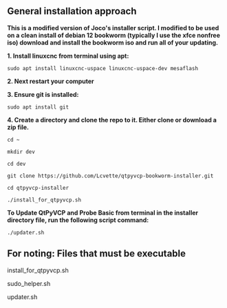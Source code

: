## General installation approach

**This is a modified version of Joco's installer script.  I modified to be used on a clean install of debian 12 bookworm (typically I use the xfce nonfree iso) download and install the bookworm iso and run all of your updating.**

**1. Install linuxcnc from terminal using apt:**


`sudo apt install linuxcnc-uspace linuxcnc-uspace-dev mesaflash`


**2. Next restart your computer**


**3. Ensure git is installed:**


`sudo apt install git`


**4. Create a directory and clone the repo to it.  Either clone or download a zip file.**


`cd ~`

`mkdir dev`

`cd dev`

`git clone https://github.com/Lcvette/qtpyvcp-bookworm-installer.git`

`cd qtpyvcp-installer`

`./install_for_qtpyvcp.sh`


**To Update QtPyVCP and Probe Basic from terminal in the installer directory file, run the following script command:**

`./updater.sh`

## For noting: Files that must be executable

install_for_qtpyvcp.sh

sudo_helper.sh

updater.sh

